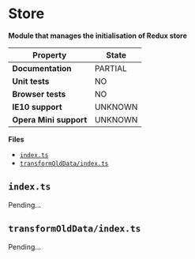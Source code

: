 # Store

**Module that manages the initialisation of Redux store**

| Property               | State   |
| ---------------------- | ------- |
| **Documentation**      | PARTIAL |
| **Unit tests**         | NO      |
| **Browser tests**      | NO      |
| **IE10 support**       | UNKNOWN |
| **Opera Mini support** | UNKNOWN |

**Files**

- [`index.ts`](#indexts)
- [`transformOldData/index.ts`](#transformolddataindexts)

## `index.ts`

Pending...

## `transformOldData/index.ts`

Pending...